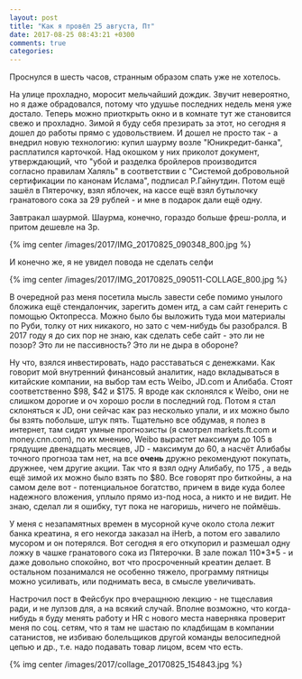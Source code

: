 ```yaml
---
layout: post
title: "Как я провёл 25 августа, Пт"
date: 2017-08-25 08:43:21 +0300
comments: true
categories: 
---
```

Проснулся в шесть часов, странным образом спать уже не хотелось.

На улице прохладно, моросит мельчайший дождик. Звучит невероятно, но я даже обрадовался, потому что удушье последних недель меня уже достало. Теперь можно приоткрыть окно и в комнате тут же становится свежо и прохладно. Зимой я буду себя презирать за этот, но сегодня я дошел до работы прямо с удовольствием. И дошел не просто так - а внедрил новую технологию: купил шаурму возле "Юникредит-банка", расплатился карточкой. Над окошком у них приколот документ, утверждающий, что "убой и разделка бройлеров производится согласно правилам Халяль" в соответствии с "Системой добровольной сертификации по канонам Ислама", подписал Р.Гайнутдин. Потом ещё зашёл в Пятерочку, взял яблочек, на кассе ещё взял бутылочку гранатового сока за 29 рублей - и мне в подарок дали ещё одну.

Завтракал шаурмой. Шаурма, конечно, гораздо больше фреш-ролла, и притом дешевле на 3р.

{% img center /images/2017/IMG_20170825_090348_800.jpg %}

И конечно же, я не увидел повода не сделать селфи

{% img center /images/2017/IMG_20170825_090511-COLLAGE_800.jpg %}

В очередной раз меня посетила мысль завести себе помимо унылого бложика ещё стендалончик, зарегить домен итд, а сам сайт генерить с помощью Октопресса. Можно было бы выложить туда мои материалы по Руби, толку от них никакого, но зато с чем-нибудь бы разобрался. В 2017 году я до сих пор не знаю, как сделать себе сайт - это ли не позор? Это ли не пассивность? Это ли не дыра в обороне?

Ну что, взялся инвестировать, надо расставаться с денежками. Как говорит мой внутренний финансовый аналитик, надо вкладываться в китайские компании, на выбор там есть Weibo, JD.com и Алибаба. Стоят соответственно $98, $42 и $175. Я вроде как склонялся к Weibo, они не слишком дорогие и оч хорошо росли в последний год. Потом я стал склоняться к JD, они сейчас как раз несколько упали, и их можно было бы взять побольше, штук пять. Тщательно все обдумав, я полез в интернет, там сидят умные прогнозисты (я смотрел markets.ft.com и money.cnn.com), по их мнению, Weibo вырастет максимум до 105 в грядущие двенадцать месяцев, JD - максимум до 60, а насчёт Алибабы точного прогноза там нет, на все **очень** дружно рекомендуют покупать, дружнее, чем другие акции. Так что я взял одну Алибабу, по 175 , а ведь ещё зимой их можно было взять по $80. Все говорят про биткойны, а на самом деле вот - потенциальное богатство, причем в виде куда более надежного вложения, уплыло прямо из-под носа, а никто и не видит. Не знаю, сделал ли я ошибку, тут пока не нагоришь, ничего не поймёшь.

У меня с незапамятных времен в мусорной куче около стола лежит банка креатина, я его некогда заказал на iHerb, а потом его завалило мусором и он потерялся. Вот сегодня я его откупорил и размешал одну ложку в чашке гранатового сока из Пятерочки. В зале пожал 110\*3\*5 - и даже довольно спокойно, вот что просроченный креатин делает. В остальном позанимался не особенно тяжело, программу пятницы можно усиливать, или поднимать веса, в смысле увеличивать.

Настрочил пост в Фейсбук про вчеращнюю лекцию - не тщеславия ради, и не лулзов для, а на всякий случай. Вполне возможно, что когда-нибудь я буду менять работу и HR с нового места наверняка проверит меня по соц. сетям, что я там не шастаю по кладбищам в компании сатанистов, не избиваю болельщиков другой команды велосипедной цепью и др., т.е. надо подавать товар лицом, всем что есть.

{% img center /images/2017/collage_20170825_154843.jpg %}